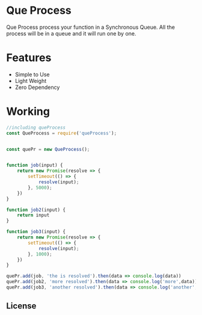 # Que Process
Que Process process your function in a Synchronous Queue. All the process will be in a queue and it will run one by one.

# Features

  - Simple to Use
  - Light Weight
  - Zero Dependency 

# Working
 
```javascript   
//including queProcess 
const QueProcess = require('queProcess');


const quePr = new QueProcess();


function job(input) {
    return new Promise(resolve => {
        setTimeout(() => {
            resolve(input);
        }, 5000);
    })
}

function job2(input) {
    return input
}

function job3(input) {
    return new Promise(resolve => {
        setTimeout(() => {
            resolve(input);
        }, 1000);
    })
}

quePr.add(job, 'the is resolved').then(data => console.log(data))
quePr.add(job2, 'more resolved').then(data => console.log('more',data))
quePr.add(job3, 'another resolved').then(data => console.log('another',data))
```

## License